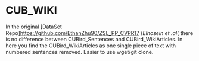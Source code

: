 # CUB_WIKI

In the original [DataSet Repo]https://github.com/EthanZhu90/ZSL_PP_CVPR17  (_Elhosein et .al_( there is no difference between CUBird_Sentences and CUBird_WikiArticles. In here you find the CUBird_WikiArticles as one single piece of text with numbered sentences removed. Easier to use wget/git clone.
